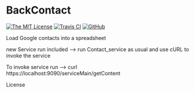 # BackContact
[![The MIT License](https://img.shields.io/badge/license-MIT-orange.svg?style=flat-square)](http://opensource.org/licenses/MIT)
[![Travis CI](https://img.shields.io/travis/vscode/BackContact.svg?style=flat-square)](https://travis-ci.org/vscode/BackContact)
[![GitHub](https://img.shields.io/github/forks/Shehanka/BackContact.svg?style=flat-square)](https://github.com/Shehanka/BackContact/network)

Load Google contacts into a spreadsheet

new Service run included --> 
run Contact_service as usual and use cURL to invoke the service

To invoke service run  -->
curl https://localhost:9090/serviceMain/getContent

License